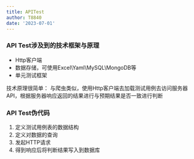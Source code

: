 ```yaml
---
title: APITest
author: T8840
date: '2023-07-01'
---
```


### API Test涉及到的技术框架与原理

- Http客户端
- 数据存储，可使用Excel\Yaml\MySQL\MongoDB等
- 单元测试框架

技术原理很简单：
与爬虫类似，使用Http客户端去加载测试用例去访问服务器API，根据服务器响应返回的结果进行与预期结果是否一致进行判断

### API Test伪代码
1. 定义测试用例表的数据结构
2. 定义对数据的查询
3. 发起HTTP请求
4. 得到响应后将判断结果写入到数据库



